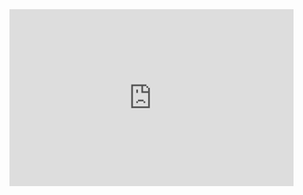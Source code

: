 <iframe width="100%" height="315" src="https://www.youtube.com/embed/bdoPI8TUkHs?si=07ZbRIjcmXovB4NB" title="YouTube video player" frameborder="0" allow="accelerometer; autoplay; clipboard-write; encrypted-media; gyroscope; picture-in-picture; web-share" referrerpolicy="strict-origin-when-cross-origin" allowfullscreen></iframe>
